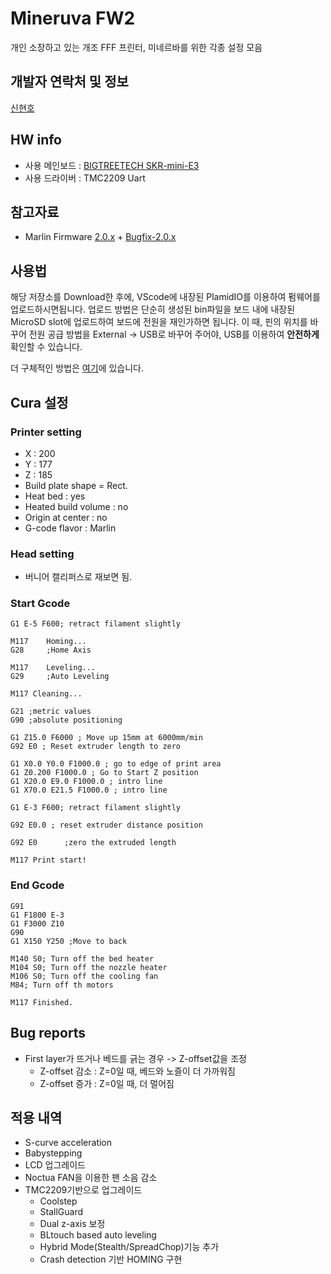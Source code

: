 ﻿# Mineruva FW2

개인 소장하고 있는 개조 FFF 프린터, 미네르바를 위한 각종 설정 모음

## 개발자 연락처 및 정보
[신현호](https://tanukimong.github.io/online-cv)

## HW info
- 사용 메인보드 : [BIGTREETECH SKR-mini-E3](https://github.com/bigtreetech/BIGTREETECH-SKR-mini-E3)
- 사용 드라이버 : TMC2209 Uart

## 참고자료
- Marlin Firmware [2.0.x](https://github.com/MarlinFirmware/Marlin) + [Bugfix-2.0.x](https://github.com/MarlinFirmware/Marlin/tree/bugfix-2.0.x)

## 사용법
해당 저장소를 Download한 후에, VScode에 내장된 PlamidIO를 이용하여 펌웨어를 업로드하시면됩니다.
업로드 방법은 단순히 생성된 bin파일을 보드 내에 내장된 MicroSD slot에 업로드하여 보드에 전원을 재인가하면 됩니다.
이 때, 핀의 위치를 바꾸어 전원 공급 방법을 External -> USB로 바꾸어 주어야, USB를 이용하여 **안전하게** 확인할 수 있습니다.

더 구체적인 방법은 [여기](https://youtu.be/oaXfXkPYHpw?t=144)에 있습니다.

## Cura 설정
### Printer setting
- X : 200
- Y : 177
- Z : 185
- Build plate shape = Rect.
- Heat bed : yes
- Heated build volume : no
- Origin at center : no
- G-code flavor : Marlin

### Head setting
- 버니어 캘리퍼스로 재보면 됨.

### Start Gcode
~~~
G1 E-5 F600; retract filament slightly

M117    Homing...
G28	    ;Home Axis

M117    Leveling...
G29	    ;Auto Leveling

M117 Cleaning...

G21 ;metric values
G90 ;absolute positioning

G1 Z15.0 F6000 ; Move up 15mm at 6000mm/min 
G92 E0 ; Reset extruder length to zero

G1 X0.0 Y0.0 F1000.0 ; go to edge of print area
G1 Z0.200 F1000.0 ; Go to Start Z position
G1 X20.0 E9.0 F1000.0 ; intro line
G1 X70.0 E21.5 F1000.0 ; intro line

G1 E-3 F600; retract filament slightly

G92 E0.0 ; reset extruder distance position

G92 E0      ;zero the extruded length

M117 Print start!
~~~

### End Gcode
~~~
G91
G1 F1800 E-3
G1 F3000 Z10
G90
G1 X150 Y250 ;Move to back

M140 S0; Turn off the bed heater
M104 S0; Turn off the nozzle heater
M106 S0; Turn off the cooling fan
M84; Turn off th motors

M117 Finished.
~~~



## Bug reports
- First layer가 뜨거나 베드를 긁는 경우 -> Z-offset값을 조정
    - Z-offset 감소 : Z=0일 때, 베드와 노즐이 더 가까워짐
    - Z-offset 증가 : Z=0일 때, 더 멀어짐

## 적용 내역
- S-curve acceleration
- Babystepping
- LCD 업그레이드
- Noctua FAN을 이용한 팬 소음 감소
- TMC2209기반으로 업그레이드
  - Coolstep
  - StallGuard
  - Dual z-axis 보정
  - BLtouch based auto leveling
  - Hybrid Mode(Stealth/SpreadChop)기능 추가
  - Crash detection 기반 HOMING 구현
